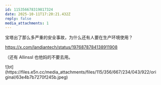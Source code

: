 ```yaml
---
id: 115356678319817324
date: 2025-10-11T17:20:21.432Z
reply: false
media_attachments: 1
---
```


<p>宝塔出了那么多严重的安全事故，为什么还有人要在生产环境使用？</p><p><a href="https://x.com/landiantech/status/1976878784138911908" target="_blank" rel="nofollow noopener" translate="no"><span class="invisible">https://</span><span class="ellipsis">x.com/landiantech/status/19768</span><span class="invisible">78784138911908</span></a></p><p>（还有 Allinssl 也他妈的不要去用。</p>
![bt](https://files.e5n.cc/media_attachments/files/115/356/667/234/043/922/original/63e4b7b7270f245b.jpeg)
